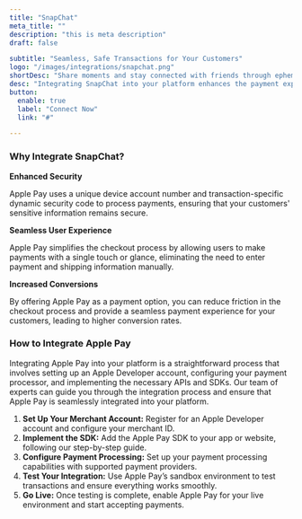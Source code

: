 ```yaml
---
title: "SnapChat"
meta_title: ""
description: "this is meta description"
draft: false

subtitle: "Seamless, Safe Transactions for Your Customers"
logo: "/images/integrations/snapchat.png"
shortDesc: "Share moments and stay connected with friends through ephemeral videos."
desc: "Integrating SnapChat into your platform enhances the payment experience for your customers by providing a fast, secure, and convenient way to complete transactions. With SnapChat, users can make payments with a single touch or glance using their iPhone, iPad, Apple Watch, or Mac."
button:
  enable: true
  label: "Connect Now"
  link: "#"

---
```


### Why Integrate SnapChat?

**Enhanced Security**

Apple Pay uses a unique device account number and transaction-specific dynamic security code to process payments, ensuring that your customers' sensitive information remains secure.

**Seamless User Experience**

Apple Pay simplifies the checkout process by allowing users to make payments with a single touch or glance, eliminating the need to enter payment and shipping information manually.

**Increased Conversions**

By offering Apple Pay as a payment option, you can reduce friction in the checkout process and provide a seamless payment experience for your customers, leading to higher conversion rates.

### How to Integrate Apple Pay

Integrating Apple Pay into your platform is a straightforward process that involves setting up an Apple Developer account, configuring your payment processor, and implementing the necessary APIs and SDKs. Our team of experts can guide you through the integration process and ensure that Apple Pay is seamlessly integrated into your platform.

1. **Set Up Your Merchant Account:** Register for an Apple Developer account and configure your merchant ID.
2. **Implement the SDK:** Add the Apple Pay SDK to your app or website, following our step-by-step guide.
3. **Configure Payment Processing:** Set up your payment processing capabilities with supported payment providers.
4. **Test Your Integration:** Use Apple Pay’s sandbox environment to test transactions and ensure everything works smoothly.
5. **Go Live:** Once testing is complete, enable Apple Pay for your live environment and start accepting payments.
